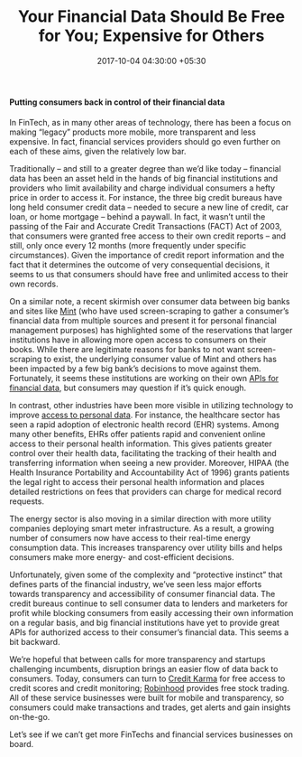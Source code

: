﻿---
title: Your Financial Data Should Be Free for You; Expensive for Others
date: 2017-10-04 04:30:00 +05:30
tags:
- Asia
- Europe
- insights
- US
Person: Aaron Frank
category:
- Data
- Finance
- Insights
Markets:
- Asia
- Europe
- insights
- US
type: post
status: publish
layout: post
---

<h4><strong>Putting consumers back in control of their financial data</strong></h4>
<p>In FinTech, as in many other areas of technology, there has been a focus on making “legacy” products more mobile, more transparent and less expensive. In fact, financial services providers should go even further on each of these aims, given the relatively low bar.</p>
<p>Traditionally – and still to a greater degree than we’d like today – financial data has been an asset held in the hands of big financial institutions and providers who limit availability and charge individual consumers a hefty price in order to access it. For instance, the three big credit bureaus have long held consumer credit data – needed to secure a new line of credit, car loan, or home mortgage – behind a paywall. In fact, it wasn’t until the passing of the Fair and Accurate Credit Transactions (FACT) Act of 2003, that consumers were granted free access to their own credit reports – and still, only once every 12 months (more frequently under specific circumstances). Given the importance of credit report information and the fact that it determines the outcome of very consequential decisions, it seems to us that consumers should have free and unlimited access to their own records. </p>
<p>On a similar note, a recent skirmish over consumer data between big banks and sites like <a href="https://www.mint.com/">Mint</a> (who have used screen-scraping to gather a consumer’s financial data from multiple sources and present it for personal financial management purposes) has highlighted some of the reservations that larger institutions have in allowing more open access to consumers on their books. While there are legitimate reasons for banks to not want screen-scraping to exist, the underlying consumer value of Mint and others has been impacted by a few big bank’s decisions to move against them. Fortunately, it seems these institutions are working on their own <a href="https://letstalkpayments.com/top-banking-apis-enabling-access-to-aggregated-rich-financial-data/">APIs for financial data</a>, but consumers may question if it’s quick enough. </p>
<p>In contrast, other industries have been more visible in utilizing technology to improve <a href="https://letstalkpayments.com/should-fintech-startups-have-access-to-banking-data/">access to personal data</a>. For instance, the healthcare sector has seen a rapid adoption of electronic health record (EHR) systems. Among many other benefits, EHRs offer patients rapid and convenient online access to their personal health information. This gives patients greater control over their health data, facilitating the tracking of their health and transferring information when seeing a new provider. Moreover, HIPAA (the Health Insurance Portability and Accountability Act of 1996) grants patients the legal right to access their personal health information and places detailed restrictions on fees that providers can charge for medical record requests. </p>
<p>The energy sector is also moving in a similar direction with more utility companies deploying smart meter infrastructure. As a result, a growing number of consumers now have access to their real-time energy consumption data. This increases transparency over utility bills and helps consumers make more energy- and cost-efficient decisions.</p>
<p>Unfortunately, given some of the complexity and “protective instinct” that defines parts of the financial industry, we’ve seen less major efforts towards transparency and accessibility of consumer financial data. The credit bureaus continue to sell consumer data to lenders and marketers for profit while blocking consumers from easily accessing their own information on a regular basis, and big financial institutions have yet to provide great APIs for authorized access to their consumer’s financial data. This seems a bit backward.</p>
<p>We’re hopeful that between calls for more transparency and startups challenging incumbents, disruption brings an easier flow of data back to consumers. Today, consumers can turn to <a href="https://www.creditkarma.com/">Credit Karma</a> for free access to credit scores and credit monitoring; <a href="https://letstalkpayments.com/how-robinhood-become-the-first-financial-app-to-receive-an-apple-design-award/">Robinhood</a> provides free stock trading. All of these service businesses were built for mobile and transparency, so consumers could make transactions and trades, get alerts and gain insights on-the-go.</p>
<p>Let’s see if we can’t get more FinTechs and financial services businesses on board.</p>
